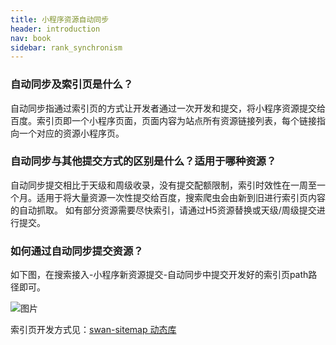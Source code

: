 ```yaml
---
title: 小程序资源自动同步
header: introduction
nav: book
sidebar: rank_synchronism
---
```




### 自动同步及索引页是什么？

自动同步指通过索引页的方式让开发者通过一次开发和提交，将小程序资源提交给百度。索引页即一个小程序页面，页面内容为站点所有资源链接列表，每个链接指向一个对应的资源小程序页。

### 自动同步与其他提交方式的区别是什么？适用于哪种资源？

自动同步提交相比于天级和周级收录，没有提交配额限制，索引时效性在一周至一个月。适用于将大量资源一次性提交给百度，搜索爬虫会由新到旧进行索引页内容的自动抓取。
如有部分资源需要尽快索引，请通过H5资源替换或天级/周级提交进行提交。

### 如何通过自动同步提交资源？

如下图，在搜索接入-小程序新资源提交-自动同步中提交开发好的索引页path路径即可。

![图片](https://b.bdstatic.com/searchbox/icms/searchbox/img/202001161.png)

索引页开发方式见：[swan-sitemap 动态库](/develop/framework/sitemap/)